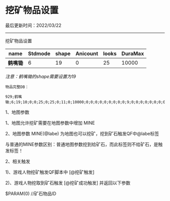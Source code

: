  # 挖矿物品设置 
 
 最后更新时间：2022/03/22  

* * *

挖矿物品设置

| **name** | **Stdmode** | **shape** | **Anicount** | **looks** | **DuraMax** |
|----------|-------------|-----------|--------------|-----------|-------------|
| **鹤嘴锄**  | 6           | 19        | 0            | 25        | 10000       |

  
*注意：鹤嘴锄的shape需要设置为19*
  
```
物品完整DB：

929;鹤嘴锄;6;19;10;0;0;25;0;25;0;11;0;10000;0;0;0;0;0;0;0;0;0;9;0;0;0;0;0;0;0;0;0;0;0;0;0;0;0;0;0;0;0;0;0;0;0;0;0;0;0;0;0;0;0;0;0;0;0;0;0;0;0;0;0;0;0;0;0;0;0;0;0;0;0;0;0;0;0;0;0;0;0;0;0;0;0;0;0;0;0;0;0;0;0;700;5;0;0;0;0;526336

```
  
1、地图参数  
  
1、地图允许挖矿需要在地图参数中增加 MINE  
  
  
2、地图参数 MINE(@labe) 为地图也可以挖矿，挖到矿石触发QF中@labe标签  
  
与普通的MINE参数区别：普通地图参数挖到给矿石，而此标签则不给矿石，是触发标签！  
  
  
2、相关触发  
  
1)、游戏人物挖矿触发QF脚本中 [@挖矿触发]  
  
  
2)、游戏人物挖取到矿石触发 [@挖矿成功触发] 并返回以下参数  
  
$PARAM(0) //矿石物品ID